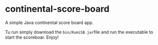 # continental-score-board
A simple Java continental score board app.

Tu run simply download the `bin/RumiSB.jar`file and run the executable to start the scoreboar.
Enjoy!
